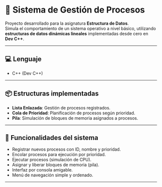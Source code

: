 # 🧠 Sistema de Gestión de Procesos

Proyecto desarrollado para la asignatura **Estructura de Datos**.  
Simula el comportamiento de un sistema operativo a nivel básico, utilizando **estructuras de datos dinámicas lineales** implementadas desde cero en **Dev C++**.

---

## 💻 Lenguaje

- C++ (Dev C++)

---

## 📦 Estructuras implementadas

- **Lista Enlazada**: Gestión de procesos registrados.
- **Cola de Prioridad**: Planificación de procesos según prioridad.
- **Pila**: Simulación de bloques de memoria asignados a procesos.

---

## 🧩 Funcionalidades del sistema

- Registrar nuevos procesos con ID, nombre y prioridad.
- Encolar procesos para ejecución por prioridad.
- Ejecutar procesos (simulación de CPU).
- Asignar y liberar bloques de memoria (pila).
- Interfaz por consola amigable.
- Menú de navegación simple y ordenado.

---

